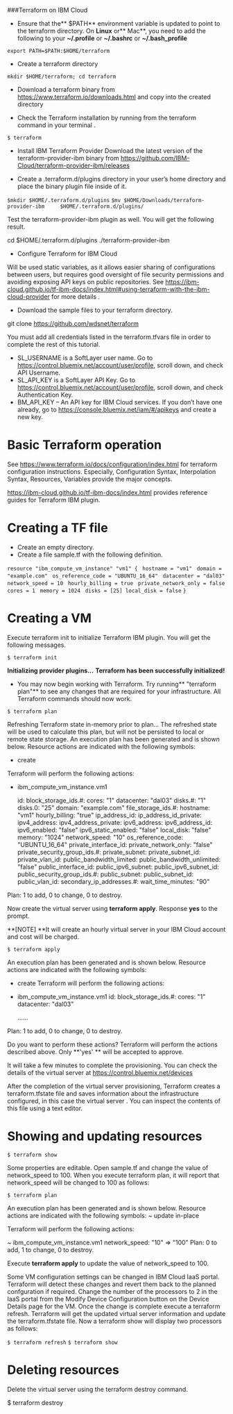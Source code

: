 ###Terraform on IBM Cloud

- Ensure that the** $PATH** environment variable is updated to point to the terraform directory.
On **Linux** or** Mac**, you need to add the following to your **~/.profile** or **~/.bashrc** or  **~/.bash_profile**

`export PATH=$PATH:$HOME/terraform`

- Create a terraform directory

`mkdir $HOME/terraform; cd terraform`

- Download a terraform binary from  https://www.terraform.io/downloads.html and copy into the created directory

- Check the Terraform installation by running from the terraform command in your terminal .

`$ terraform`

- Install IBM Terraform Provider 
Download the latest version of the terraform-provider-ibm binary from https://github.com/IBM-Cloud/terraform-provider-ibm/releases 

- Create a .terraform.d/plugins directory in your user’s home directory and place the binary plugin file inside of it.

`$mkdir $HOME/.terraform.d/plugins`
`$mv $HOME/Downloads/terraform-provider-ibm     $HOME/.terraform.d/plugins/ `

Test the terraform-provider-ibm plugin as well. You will get the following result.

cd $HOME/.terraform.d/plugins
./terraform-provider-ibm

- Configure Terraform for IBM Cloud

Will be used static variables, as it allows easier sharing of configurations between users, but requires good oversight of file security permissions and avoiding exposing API keys on public repositories. 
See https://ibm-cloud.github.io/tf-ibm-docs/index.html#using-terraform-with-the-ibm-cloud-provider for more details .

- Download the sample files to your terraform directory. 

git clone https://github.com/wdsnet/terraform

You must add all credentials listed in the terraform.tfvars file in order to complete the rest of this tutorial.

-  SL_USERNAME is a SoftLayer user name. Go to https://control.bluemix.net/account/user/profile, scroll down, and check API Username.
- SL_API_KEY is a SoftLayer API Key. Go to https://control.bluemix.net/account/user/profile, scroll down, and check Authentication Key.
- BM_API_KEY – An API key for IBM Cloud services. If you don’t have one already, go to https://console.bluemix.net/iam/#/apikeys and create a new key.

# Basic Terraform operation

See https://www.terraform.io/docs/configuration/index.html for terraform configuration instructions. Especially, Configuration Syntax, Interpolation Syntax, Resources, Variables provide the major concepts.

https://ibm-cloud.github.io/tf-ibm-docs/index.html provides reference guides for Terraform IBM plugin.

# Creating a TF file 

- Create an empty directory.
- Create a file sample.tf with the following definition.

`resource "ibm_compute_vm_instance" "vm1" {`
` hostname = "vm1"`
` domain = "example.com"`
` os_reference_code = "UBUNTU_16_64"`
` datacenter = "dal03"`
` network_speed = 10`
` hourly_billing = true`
` private_network_only = false`
` cores = 1`
` memory = 1024`
` disks = [25] local_disk = false`
`}`

# Creating a VM

Execute terraform init to initialize Terraform IBM plugin. You will get the following messages.

`$ terraform init`

**Initializing provider plugins...**
**Terraform has been successfully initialized!**

- You may now begin working with Terraform. Try running** "terraform plan"** to see
any changes that are required for your infrastructure. All Terraform commands
should now work.

`$ terraform plan`

Refreshing Terraform state in-memory prior to plan...
The refreshed state will be used to calculate this plan, but will not be persisted to local or remote state storage.
An execution plan has been generated and is shown below.
Resource actions are indicated with the following symbols:
  + create

Terraform will perform the following actions:

  + ibm_compute_vm_instance.vm1

      id:                           <computed>
      block_storage_ids.#:          <computed>
      cores:                        "1"
      datacenter:                   "dal03"
      disks.#:                      "1"
      disks.0:                      "25"
      domain:                       "example.com"
      file_storage_ids.#:           <computed>
      hostname:                     "vm1"
      hourly_billing:               "true"
      ip_address_id:                <computed>
      ip_address_id_private:        <computed>
      ipv4_address:                 <computed>
      ipv4_address_private:         <computed>
      ipv6_address:                 <computed>
      ipv6_address_id:              <computed>
      ipv6_enabled:                 "false"
      ipv6_static_enabled:          "false"
      local_disk:                   "false"
      memory:                       "1024"
      network_speed:                "10"
      os_reference_code:            "UBUNTU_16_64"
      private_interface_id:         <computed>
      private_network_only:         "false"
      private_security_group_ids.#: <computed>
      private_subnet:               <computed>
      private_subnet_id:            <computed>
      private_vlan_id:              <computed>
      public_bandwidth_limited:     <computed>
      public_bandwidth_unlimited:   "false"
      public_interface_id:          <computed>
      public_ipv6_subnet:           <computed>
      public_ipv6_subnet_id:        <computed>
      public_security_group_ids.#:  <computed>
      public_subnet:                <computed>
      public_subnet_id:             <computed>
      public_vlan_id:               <computed>
      secondary_ip_addresses.#:     <computed>
      wait_time_minutes:            "90"

Plan: 1 to add, 0 to change, 0 to destroy.

Now create the virtual server using **terraform apply**. Response **yes** to the prompt.

**[NOTE] **It will create an hourly virtual server in your IBM Cloud account and cost will be charged.

`$ terraform apply`

An execution plan has been generated and is shown below.
Resource actions are indicated with the following symbols:
 
 + create
Terraform will perform the following actions:

  + ibm_compute_vm_instance.vm1
      id:                           <computed>
      block_storage_ids.#:          <computed>
      cores:                        "1"
      datacenter:                   "dal03"

      ......

Plan: 1 to add, 0 to change, 0 to destroy.


Do you want to perform these actions?
  Terraform will perform the actions described above.
  Only **'yes' ** will be accepted to approve.


It will take a few minutes to complete the provisioning. You can check the details of the virtual server at https://control.bluemix.net/devices

After the completion of the virtual server provisioning, Terraform creates a terraform.tfstate file and saves information about the infrastructure configured, in this case the virtual server . You can inspect the contents of this file using a text editor.

# Showing and updating resources

`$ terraform show`

Some properties are editable. Open sample.tf and change the value of network_speed to 100. When you execute terraform plan, it will report that network_speed will be changed to 100 as follows:

`$ terraform plan`

An execution plan has been generated and is shown below.
Resource actions are indicated with the following symbols:
 ~ update in-place

Terraform will perform the following actions:

 ~ ibm_compute_vm_instance.vm1
 network_speed: "10" => "100"
Plan: 0 to add, 1 to change, 0 to destroy.

Execute **terraform apply** to update the value of network_speed to 100.

Some VM configuration settings can be changed in IBM Cloud IaaS portal. Terraform will detect these changes and revert them back to the planned confguration if required. Change the number of the processors to 2 in the IaaS portal from the Modify Device Configuration button on the Device Details page for the VM. Once the change is complete execute a terraform refresh. Terraform will get the updated virtual server information and update the terraform.tfstate file. Now a terraform show will display two processors as follows:
 
`$ terraform refresh`
`$ terraform show`

# Deleting resources

Delete the virtual server using the terraform destroy command.

$ terraform destroy
